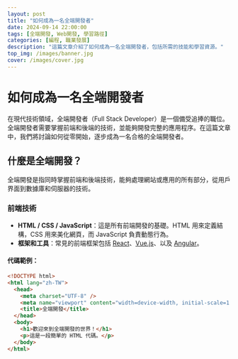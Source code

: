 ```yaml
---
layout: post
title: "如何成為一名全端開發者"
date: 2024-09-14 22:00:00
tags: [全端開發, Web開發, 學習路徑]
categories: [編程, 職業發展]
description: "這篇文章介紹了如何成為一名全端開發者，包括所需的技能和學習資源。"
top_img: /images/banner.jpg
cover: /images/cover.jpg
---
```


# 如何成為一名全端開發者

在現代技術領域，全端開發者（Full Stack Developer）是一個備受追捧的職位。全端開發者需要掌握前端和後端的技術，並能夠開發完整的應用程序。在這篇文章中，我們將討論如何從零開始，逐步成為一名合格的全端開發者。

## 什麼是全端開發？

全端開發是指同時掌握前端和後端技術，能夠處理網站或應用的所有部分，從用戶界面到數據庫和伺服器的技術。

### 前端技術

- **HTML / CSS / JavaScript**：這是所有前端開發的基礎。HTML 用來定義結構，CSS 用來美化網頁，而 JavaScript 負責動態行為。
- **框架和工具**：常見的前端框架包括 [React](https://reactjs.org/)、[Vue.js](https://vuejs.org/)、以及 [Angular](https://angular.io/)。

#### 代碼範例：

```html
<!DOCTYPE html>
<html lang="zh-TW">
  <head>
    <meta charset="UTF-8" />
    <meta name="viewport" content="width=device-width, initial-scale=1.0" />
    <title>全端開發</title>
  </head>
  <body>
    <h1>歡迎來到全端開發的世界！</h1>
    <p>這是一段簡單的 HTML 代碼。</p>
  </body>
</html>
```
